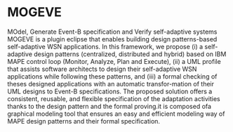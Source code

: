 # MOGEVE
MOdel, Generate Event-B specification and Verify self-adaptive systems
MOGEVE is a plugin eclipse that enables building design patterns-based self-adaptive WSN applications.
In this framework, we propose (i) a self-adaptive design patterns (centralized, distributed and hybrid) based on IBM MAPE control loop (Monitor, Analyze, Plan and Execute), (ii) a UML profile that assists software architects to design their self-adaptive WSN applications while following these patterns, and (iii) a formal checking of theses designed applications with an automatic transfor-mation of their UML designs to Event-B specifications.
The proposed solution offers a consistent, reusable, and flexible specification of the adaptation activities thanks to the design pattern and the formal proving.it is composed ofa graphical modeling tool that
ensures an easy and efficient modeling way of MAPE design patterns and their formal specification.
